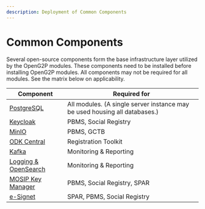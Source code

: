 ```yaml
---
description: Deployment of Common Components
---
```


# Common Components

Several open-source components form the base infrastructure layer utilized by the OpenG2P modules. These components need to be installed before installing OpenG2P modules.  All components may not be required for all modules. See the matrix below on applicability.

| Component                                         | Required for                                                               |
| ------------------------------------------------- | -------------------------------------------------------------------------- |
| [PostgreSQL](postgresql.md)                       | All modules. (A single server instance may be used housing all databases.) |
| [Keycloak](keycloak.md)                           | PBMS, Social Registry                                                      |
| [MinIO](minio.md)                                 | PBMS, GCTB                                                                 |
| [ODK Central](odk-central.md)                     | Registration Toolkit                                                       |
| [Kafka](kafka.md)                                 |  Monitoring & Reporting                                                    |
| [Logging & OpenSearch](logging-and-opensearch.md) |  Monitoring & Reporting                                                    |
| [MOSIP Key Manager](keymanager.md)                | PBMS, Social Registry, SPAR                                                |
| [e-Signet](esignet.md)                            | SPAR, PBMS, Social Registry                                                |
